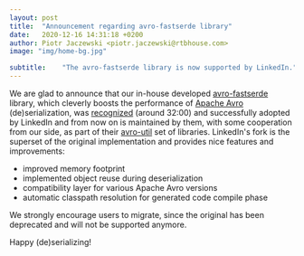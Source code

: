 ```yaml
---
layout: post
title:  "Announcement regarding avro-fastserde library"
date:   2020-12-16 14:31:18 +0200
author: Piotr Jaczewski <piotr.jaczewski@rtbhouse.com>
image: "img/home-bg.jpg"

subtitle:    "The avro-fastserde library is now supported by LinkedIn."
---
```


We are glad to announce that our in-house developed [avro-fastserde](https://techblog.rtbhouse.com/2017/04/18/fast-avro/) library, which cleverly boosts the performance of [Apache Avro](https://avro.apache.org) (de)serialization, was [recognized](https://www.infoq.com/presentations/recommendation-massive-data/) (around 32:00) and successfully adopted by LinkedIn and from now on is maintained by them, with some cooperation from our side, as part of their [avro-util](https://github.com/linkedin/avro-util) set of libraries. LinkedIn's fork is the superset of the original implementation and provides nice features and improvements:

* improved memory footprint
* implemented object reuse during deserialization 
* compatibility layer for various Apache Avro versions
* automatic classpath resolution for generated code compile phase 

We strongly encourage users to migrate, since the original has been deprecated and will not be supported anymore. 

Happy (de)serializing! 
